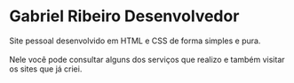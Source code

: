 # Gabriel Ribeiro Desenvolvedor
Site pessoal desenvolvido em HTML e CSS de forma simples e pura.</br></br>
Nele você pode consultar alguns dos serviços que realizo e também visitar os sites que já criei.
